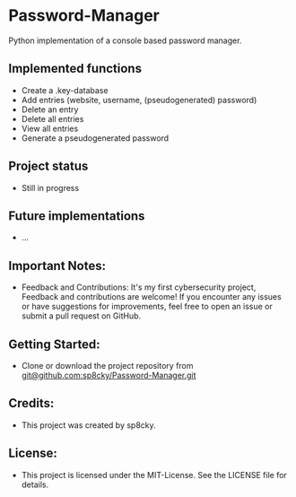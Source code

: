 # Password-Manager
Python implementation of a console based password manager. 

## Implemented functions
- Create a .key-database
- Add entries (website, username, (pseudogenerated) password)
- Delete an entry
- Delete all entries
- View all entries
- Generate a pseudogenerated password 

## Project status
- Still in progress

## Future implementations
- ...

## Important Notes:
- Feedback and Contributions: It's my first cybersecurity project, Feedback and contributions are welcome! If you encounter any issues or have suggestions for improvements, feel free to open an issue or submit a pull request on GitHub.

## Getting Started:
- Clone or download the project repository from [git@github.com:sp8cky/Password-Manager.git](https://github.com/sp8cky/Password-Manager)

## Credits:
- This project was created by sp8cky.

## License:
- This project is licensed under the MIT-License. See the LICENSE file for details.
